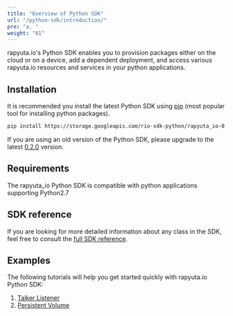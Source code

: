 ```yaml
---
title: "Overview of Python SDK"
url: "/python-sdk/introduction/"
pre: "a. "
weight: "81"
---
```


rapyuta.io's Python SDK enables you to provision packages either on the cloud or
on a device, add a dependent deployment, and access various rapyuta.io resources
and services in your python applications.

## Installation
It is recommended you install the latest Python SDK using [pip](https://pip.pypa.io/en/stable/)
(most popular tool for installing python packages).
```bash
pip install https://storage.googleapis.com/rio-sdk-python/rapyuta_io-0.2.0-py2-none-any.whl
```
If you are using an old version of the Python SDK, please upgrade to the latest
[0.2.0](https://storage.googleapis.com/rio-sdk-python/rapyuta_io-0.2.0-py2-none-any.whl)
version.

## Requirements
The rapyuta_io Python SDK is compatible with python applications supporting Python2.7

## SDK reference
If you are looking for more detailed information about any class in the SDK, feel
free to consult the [full SDK reference](https://closed-betadocs.ep.rapyuta.io/).

## Examples
The following tutorials will help you get started quickly with rapyuta.io
Python SDK:

1. [Talker Listener](../talker-listener)
2. [Persistent Volume](../persistent-volume)
